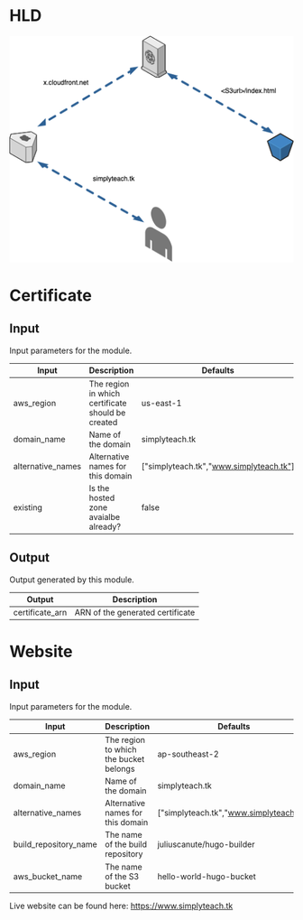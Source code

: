 HLD
===

![Drag Racing](doc/hld.png)

Certificate
===========

Input
-----
Input parameters for the module.

| Input                | Description                                   | Defaults  
| ---------------------|---------------------------------------------|---------
| aws_region           |The region in which certificate should be created    |   us-east-1
| domain_name          | Name of the domain                                  | simplyteach.tk   
| alternative_names    | Alternative names for this domain                   | ["simplyteach.tk","www.simplyteach.tk"]     
| existing             | Is the hosted zone avaialbe already?                | false      


Output
------
Output generated by this module.

| Output                | Description                                   
| ---------------------|---------------------------------------------
| certificate_arn      | ARN of the generated certificate


Website
===========

Input
-----
Input parameters for the module.

| Input                | Description                                   | Defaults  
| ---------------------|---------------------------------------------|---------
| aws_region            |The region to which the bucket belongs    |   ap-southeast-2
| domain_name           | Name of the domain                       | simplyteach.tk   
| alternative_names     | Alternative names for this domain        | ["simplyteach.tk","www.simplyteach.tk"]     
| build_repository_name | The name of the build repository         | juliuscanute/hugo-builder      
| aws_bucket_name       | The name of the S3 bucket                | hello-world-hugo-bucket

Live website can be found here: https://www.simplyteach.tk